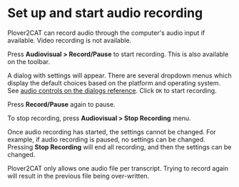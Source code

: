 # Set up and start audio recording

Plover2CAT can record audio through the computer's audio input if available. Video recording is not available.

Press **Audiovisual > Record/Pause** to start recording. This is also available on the toolbar. 

A dialog with settings will appear. There are several dropdown menus which display the default choices based on the platform and operating system. See [audio controls on the dialogs reference](../reference/dialogs.md). Click `OK` to start recording.

Press **Record/Pause** again to pause. 

To stop recording, press **Audiovisual > Stop Recording** menu.

Once audio recording has started, the settings cannot be changed. For example, if audio recording is paused, no settings can be changed. Pressing **Stop Recording** will end all recording, and then the settings can be changed.

Plover2CAT only allows one audio file per transcript. Trying to record again will result in the previous file being over-written. 

